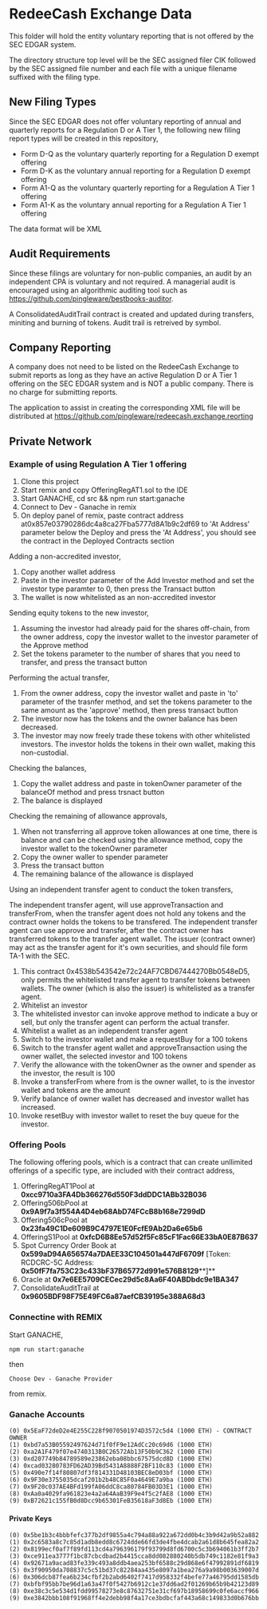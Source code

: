 # RedeeCash Exchange Data

This folder will hold the entity voluntary reporting that is not offered by the SEC EDGAR system.

The directory structure top level will be the SEC assigned filer CIK followed by the SEC assigned file number and each file with a unique filename suffixed with the filing type.

## New Filing Types

Since the SEC EDGAR does not offer voluntary reporting of annual and quarterly reports for a Regulation D or A Tier 1, the following new filing report types will be created in this repository,

* Form D-Q as the voluntary quarterly reporting for a Regulation D exempt offering
* Form D-K as the voluntary annual reporting for a Regulation D exempt offering
* Form A1-Q as the voluntary quarterly reporting for a Regulation A Tier 1 offering
* Form A1-K as the voluntary annual reporting for a Regulation A Tier 1 offering

The data format will be XML

## Audit Requirements

Since these filings are voluntary for non-public companies, an audit by an independent CPA is voluntary and not required. A managerial audit is encouraged using an algorithmic auditing tool such as https://github.com/pingleware/bestbooks-auditor.

A ConsolidatedAuditTrail contract is created and updated during transfers, miniting and burning of tokens. Audit trail is retreived by symbol.

## Company Reporting

A company does not need to be listed on the RedeeCash Exchange to submit reports as long as they have an active Regulation D or A Tier 1 offering on the SEC EDGAR system and is NOT a public company. There is no charge for submitting reports.

The application to assist in creating the corresponding XML file will be distributed at https://github.com/pingleware/redeecash.exchange.reorting

## Private Network

### Example of using Regulation A Tier 1 offering

1. Clone this project
2. Start remix and copy OfferingRegAT1.sol to the IDE
3. Start GANACHE, cd src && npm run start:ganache
4. Connect to Dev - Ganache in remix
5. On deploy panel of remix, paste contract address at0x857e03790286dc4a8ca27Fba5777d8A1b9c2df69 to 'At Address' parameter below the Deploy and press the 'At Address', you should see the contract in the Deployed Contracts section

Adding a non-accredited investor,

1. Copy another wallet address
2. Paste in the investor parameter of the Add Investor method and set the investor type paramter to 0, then press the Transact button
3. The wallet is now whitelisted as an non-accredited investor

Sending equity tokens to the new investor,

1. Assuming the investor had already paid for the shares off-chain, from the owner address, copy the investor wallet to the investor parameter of the Approve method
2. Set the tokens parameter to the number of shares that you need to transfer, and press the transact button

Performing the actual transfer,

1. From the owner address, copy the investor wallet and paste in 'to' parameter of the trasnfer method, and set the tokens parameter to the same amount as the 'approve' method, then press transact button
2. The investor now has the tokens and the owner balance has been decreased.
3. The investor may now freely trade these tokens with other whitelisted investors. The investor holds the tokens in their own wallet, making this non-custodial.

Checking the balances,

1. Copy the wallet address and paste in tokenOwner parameter of the balanceOf method and press trsnact button
2. The balance is displayed

Checking the remaining of allowance approvals,

1. When not transferring all approve token allowances at one time, there is balance and can be checked using the allowance method, copy the investor wallet to the tokenOwner parameter
2. Copy the owner waller to spender parameter
3. Press the transact button
4. The remaining balance of the allowance is displayed

Using an independent transfer agent to conduct the token transfers,

The independent transfer agent, will use approveTransaction and transferFrom, when the transfer agent does not hold any tokens and the contract owner holds the tokens to be transfered. The independent transfer agent can use approve and transfer, after the contract owner has transferred tokens to the transfer agent wallet. The issuer (contract owner) may act as the transfer agent for it's own securities, and should file form TA-1 with the SEC.

1. This contract 0x4538b543542e72c24AF7CBD67444270Bb0548eD5, only permits the whitelisted transfer agent to transfer tokens between wallets. The owner (which is also the issuer) is whitelisted as a transfer agent.
2. Whitelist an investor
3. The whitelisted investor can invoke approve method to indicate a buy or sell, but only the transfer agent can perform the actual transfer.
4. Whitelist a wallet as an independent transfer agent
5. Switch to the investor wallet and make a requestBuy for a 100 tokens
6. Switch to the transfer agent wallet and approveTransaction using the owner wallet, the selected investor and 100 tokens
7. Verify the allowance with the tokenOwner as the owner and spender as the investor, the result is 100
8. Invoke a transferFrom where from is the owner wallet, to is the investor wallet and tokens are the amount
9. Verify balance of owner wallet has decreased and investor wallet has increased.
10. Invoke resetBuy with investor wallet to reset the buy queue for the investor.

### Offering Pools

The following offering pools, which is a contract that can create unllimited offerings of a specific type, are included with their contract address,

1. OfferingRegAT1Pool at **0xcc9710a3FA4Db366276d550F3ddDDC1ABb32B036**
2. Offering506bPool at **0x9A9f7a3f554A4D4eb68AbD74FCcB8b168e7299dD**
3. Offering506cPool at **0x23fa49C1De609B9C4797E1E0FcfE9Ab2Da6e65b6**
4. OfferingS1Pool at **0xfcD6B8Ee57d52f5Fc85cF1Fac66E33bA0E87B637**
5. Spot Currency Order Book at **0x599aD94A656574a7DAEE33C104501a447dF6709f** [Token: RCDCRC-5C  Address: **0x50fF7fa753C23c433bF37B65772d991e576B8129****]**
6. Oracle at **0x7e6EE5709CECec29d5c8Aa6F40ABDbdc9e1BA347**
7. ConsolidateAuditTrail at **0x9605BDF98F75E49FC6a87aefCB39195e388A68d3**

### Connectine with REMIX

Start GANACHE,

    npm run start:ganache

then

    Choose Dev - Ganache Provider

from remix.

### Ganache Accounts

    (0) 0x5EaF72deD2e4E255C228f9070501974D3572c5d4 (1000 ETH) - CONTRACT OWNER
	(1) 0xbd7a53B05592497624d71f0fF9e12AdCc20c69d6 (1000 ETH)
	(2) 0xa2A1F479f07e4740313B0C26572Ab13F50b9C362 (1000 ETH)
	(3) 0xd207749b84789589e23862eba08bbc67575dcd8D (1000 ETH)
	(4) 0xcad03280783FD62AD39Bd5431A8888F2BF110c83 (1000 ETH)
	(5) 0x490e7f14f80807df3f814331D48103BEC8eD03bf (1000 ETH)
	(6) 0x9F30e3755035dcaf201b2b48C85F0a4649E7a9ba (1000 ETH)
	(7) 0x9F20c037AE4BFd199fA06ddC8ca80784FB03D3E1 (1000 ETH)
	(8) 0xAa0a4029fa961823e4a2a64AaB39F9e4f5c2fAE8 (1000 ETH)
	(9) 0xB72621c155fB0d8Dcc9b65301FeB35618aF3d8Eb (1000 ETH)

#### Private Keys

    (0) 0x5be1b3c4bbbfefc377b2df9855a4c794a88a922a672dd0b4c3b9d42a9b52a882
	(1) 0x2c6583a8c7c85d1adb8edd8c6724dde66fd3de4fbe4dcab2a61d8b645fea82a2
	(2) 0x8199ecf0af7f89fd113cd4a796396179f93799d8fd6700c5c3b694061b3ff2b7
	(3) 0xce911ea3777f1bc87cbcdbad2b4415cca8dd082880240b5db749c1182e81f9a3
	(4) 0x92671a9acad83fe339c493a8ddb4aea253bf6588c29d868e6f47992891df6819
	(5) 0x3f90950da708837c5c51bd37c82284aa435e8097a1bea276a9a98b003639007d
	(6) 0x306dcb87fea6b234cfbf2b2abd6402f7417d958332f4befe77a46795dd1585db
	(7) 0xbfbf95bb7be96d1a63a47f0f5427b6912c1e37dd6ad2f01269b65b9b42123d89
	(8) 0xe38c3c5e534d1fdd99578273e8c87632751e31cf697b18958699c0fe6accf966
	(9) 0xe3842bbb108f91968ff4e2debb98f4a17ce3bdbcfaf443a68c149833d0b676bb
